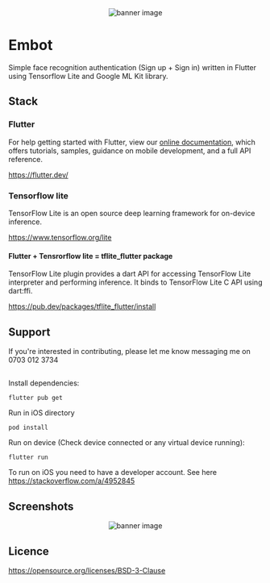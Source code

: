 <div align="center">
<img src="https://raw.githubusercontent.com/MCarlomagno/FaceRecognitionAuth/master/assets/banner.png" alt="banner image"/>
</div>

# Embot

Simple face recognition authentication (Sign up + Sign in) written in Flutter using Tensorflow Lite and Google ML Kit library.

## Stack

### Flutter
For help getting started with Flutter, view our
[online documentation](https://flutter.dev/docs), which offers tutorials,
samples, guidance on mobile development, and a full API reference.

https://flutter.dev/

### Tensorflow lite
TensorFlow Lite is an open source deep learning framework for on-device inference.

https://www.tensorflow.org/lite

#### Flutter + Tensrorflow lite = tflite_flutter package 
TensorFlow Lite plugin provides a dart API for accessing TensorFlow Lite interpreter and performing inference. It binds to TensorFlow Lite C API using dart:ffi.

https://pub.dev/packages/tflite_flutter/install

## Support
If you're interested in contributing, please let me know messaging me on 0703 012 3734

## 
Install dependencies:

```
flutter pub get
```
Run in iOS directory
```
pod install
```
 Run on device (Check device connected or any virtual device running):

```
flutter run
```

To run on iOS you need to have a developer account.
See here https://stackoverflow.com/a/4952845

## Screenshots
<div align="center">
<img src="https://raw.githubusercontent.com/MCarlomagno/FaceRecognitionAuth/master/assets/banner.png" alt="banner image"/>
</div>

## Licence

https://opensource.org/licenses/BSD-3-Clause




